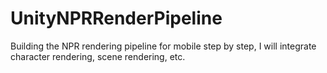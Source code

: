 # UnityNPRRenderPipeline
Building the NPR rendering pipeline for mobile step by step, I will integrate character rendering, scene rendering, etc.